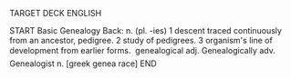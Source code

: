TARGET DECK
ENGLISH

START
Basic
Genealogy
Back: n. (pl. -ies) 1 descent traced continuously from an ancestor, pedigree. 2 study of pedigrees. 3 organism's line of development from earlier forms.  genealogical adj. Genealogically adv. Genealogist n. [greek genea race]
END

